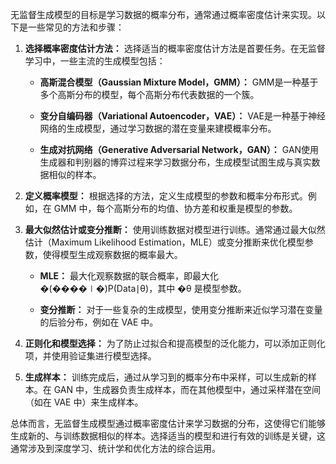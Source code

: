
无监督生成模型的目标是学习数据的概率分布，通常通过概率密度估计来实现。以下是一些常见的方法和步骤：

1. **选择概率密度估计方法：** 选择适当的概率密度估计方法是首要任务。在无监督学习中，一些主流的生成模型包括：
    
    - **高斯混合模型（Gaussian Mixture Model，GMM）：** GMM是一种基于多个高斯分布的模型，每个高斯分布代表数据的一个簇。
        
    - **变分自编码器（Variational Autoencoder，VAE）：** VAE是一种基于神经网络的生成模型，通过学习数据的潜在变量来建模概率分布。
        
    - **生成对抗网络（Generative Adversarial Network，GAN）：** GAN使用生成器和判别器的博弈过程来学习数据分布，生成模型试图生成与真实数据相似的样本。
        
2. **定义概率模型：** 根据选择的方法，定义生成模型的参数和概率分布形式。例如，在 GMM 中，每个高斯分布的均值、协方差和权重是模型的参数。
    
3. **最大似然估计或变分推断：** 使用训练数据对模型进行训练。通常通过最大似然估计（Maximum Likelihood Estimation，MLE）或变分推断来优化模型参数，使得模型生成观察数据的概率最大。
    
    - **MLE：** 最大化观察数据的联合概率，即最大化 �(����∣�)P(Data∣θ)，其中 �θ 是模型参数。
        
    - **变分推断：** 对于一些复杂的生成模型，使用变分推断来近似学习潜在变量的后验分布，例如在 VAE 中。
        
4. **正则化和模型选择：** 为了防止过拟合和提高模型的泛化能力，可以添加正则化项，并使用验证集进行模型选择。
    
5. **生成样本：** 训练完成后，通过从学习到的概率分布中采样，可以生成新的样本。在 GAN 中，生成器负责生成样本，而在其他模型中，通过采样潜在空间（如在 VAE 中）来生成样本。
    

总体而言，无监督生成模型通过概率密度估计来学习数据的分布，这使得它们能够生成新的、与训练数据相似的样本。选择适当的模型和进行有效的训练是关键，这通常涉及到深度学习、统计学和优化方法的综合运用。